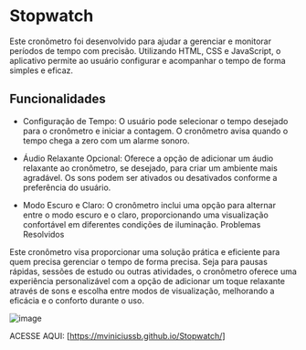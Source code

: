 <h1>Stopwatch</h1>

Este cronômetro foi desenvolvido para ajudar a gerenciar e monitorar períodos de tempo com precisão. Utilizando HTML, CSS e JavaScript, o aplicativo permite ao usuário configurar e acompanhar o tempo de forma simples e eficaz.

<h2>Funcionalidades</h2>

 - Configuração de Tempo: O usuário pode selecionar o tempo desejado para o cronômetro e iniciar a contagem. O cronômetro avisa quando o tempo chega a zero com um alarme sonoro.

 - Áudio Relaxante Opcional: Oferece a opção de adicionar um áudio relaxante ao cronômetro, se desejado, para criar um ambiente mais agradável. Os sons podem ser ativados ou desativados conforme a preferência do usuário.

 - Modo Escuro e Claro: O cronômetro inclui uma opção para alternar entre o modo escuro e o claro, proporcionando uma visualização confortável em diferentes condições de iluminação.
Problemas Resolvidos

Este cronômetro visa proporcionar uma solução prática e eficiente para quem precisa gerenciar o tempo de forma precisa. Seja para pausas rápidas, sessões de estudo ou outras atividades, o cronômetro oferece uma experiência personalizável com a opção de adicionar um toque relaxante através de sons e escolha entre modos de visualização, melhorando a eficácia e o conforto durante o uso.

![image](https://github.com/user-attachments/assets/3586f4e6-8748-4bb8-9a85-56f0996ec5bb)


ACESSE AQUI: [https://mviniciussb.github.io/Stopwatch/]
